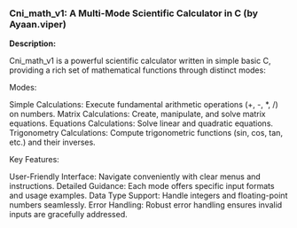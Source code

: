 ### Cni_math_v1: A Multi-Mode Scientific Calculator in C (by Ayaan.viper)

**Description:**

Cni_math_v1 is a powerful scientific calculator written in simple basic C, providing a rich set of mathematical functions through distinct modes:



Modes:

Simple Calculations: Execute fundamental arithmetic operations (+, -, *, /) on numbers.
Matrix Calculations: Create, manipulate, and solve matrix equations.
Equations Calculations: Solve linear and quadratic equations.
Trigonometry Calculations: Compute trigonometric functions (sin, cos, tan, etc.) and their inverses.


Key Features:

User-Friendly Interface: Navigate conveniently with clear menus and instructions.
Detailed Guidance: Each mode offers specific input formats and usage examples.
Data Type Support: Handle integers and floating-point numbers seamlessly.
Error Handling: Robust error handling ensures invalid inputs are gracefully addressed.

